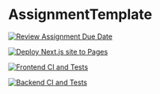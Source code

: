 # AssignmentTemplate

[![Review Assignment Due Date](https://classroom.github.com/assets/deadline-readme-button-24ddc0f5d75046c5622901739e7c5dd533143b0c8e959d652212380cedb1ea36.svg)](https://classroom.github.com/a/6BOvYMwN)

[![Deploy Next.js site to Pages](https://github.com/CS3219-AY2324S1/ay2324s1-course-assessment-g25/actions/workflows/nextjs.yml/badge.svg)](https://github.com/CS3219-AY2324S1/ay2324s1-course-assessment-g25/actions/workflows/nextjs.yml)

[![Frontend CI and Tests](https://github.com/CS3219-AY2324S1/ay2324s1-course-assessment-g25/actions/workflows/frontend.yaml/badge.svg)](https://github.com/CS3219-AY2324S1/ay2324s1-course-assessment-g25/actions/workflows/frontend.yaml)

[![Backend CI and Tests](https://github.com/CS3219-AY2324S1/ay2324s1-course-assessment-g25/actions/workflows/backend.yaml/badge.svg)](https://github.com/CS3219-AY2324S1/ay2324s1-course-assessment-g25/actions/workflows/backend.yaml)